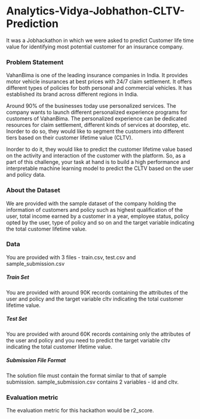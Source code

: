 # Analytics-Vidya-Jobhathon-CLTV-Prediction
It was a Jobhackathon in which we were asked to predict Customer life time value for identifying most potential customer for an insurance company.


### Problem Statement

VahanBima is one of the leading insurance companies in India. It provides motor vehicle insurances at best prices with 24/7 claim settlement. It offers different types of policies for both personal and commercial vehicles. It has established its brand across different regions in India.

Around 90% of the businesses today use personalized services. The company wants to launch different personalized experience programs for customers of VahanBima. The personalized experience can be dedicated resources for claim settlement, different kinds of services at doorstep, etc. Inorder to do so, they would like to segment the customers into different tiers based on their customer lifetime value (CLTV).

Inorder to do it, they would like to predict the customer lifetime value based on the activity and interaction of the customer with the platform. So, as a part of this challenge, your task at hand is to build a high performance and interpretable machine learning model to predict the CLTV based on the user and policy data.

### About the Dataset

We are provided with the sample dataset of the company holding the information of customers and policy such as highest qualification of the user, total income earned by a customer in a year, employee status, policy opted by the user, type of policy and so on and the target variable indicating the total customer lifetime value.

### Data
You are provided with 3 files - train.csv, test.csv and sample_submission.csv

##### Train Set
You are provided with around 90K records containing the attributes of the user and policy and the target variable cltv indicating the total customer lifetime value.
##### Test Set
You are provided with around 60K records containing only the attributes of the user and policy and you need to predict the target variable cltv indicating the total customer lifetime value.
##### Submission File Format
The solution file must contain the format similar to that of sample submission. sample_submission.csv contains 2 variables - id and cltv.

### Evaluation metric
The evaluation metric for this hackathon would be r2_score.
